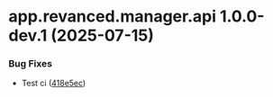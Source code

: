 # app.revanced.manager.api 1.0.0-dev.1 (2025-07-15)


### Bug Fixes

* Test ci ([418e5ec](https://github.com/brosssh/revanced-manager/commit/418e5ec7f3f222f64108b3d4a30638c25220636d))

